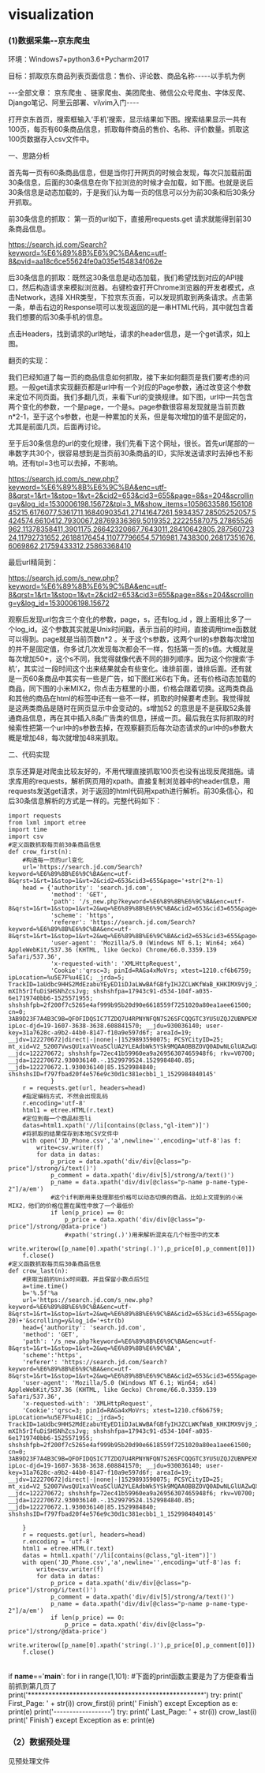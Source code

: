 # visualization

### (1)数据采集--京东爬虫

环境：Windows7+python3.6+Pycharm2017

目标：抓取京东商品列表页面信息：售价、评论数、商品名称-----以手机为例

---全部文章： 京东爬虫 、链家爬虫、美团爬虫、微信公众号爬虫、字体反爬、Django笔记、阿里云部署、vi\vim入门----

打开京东首页，搜索框输入‘手机’搜索，显示结果如下图。搜索结果显示一共有100页，每页有60条商品信息，抓取每件商品的售价、名称、评价数量。抓取这100页数据存入csv文件中。

一、思路分析

首先每一页有60条商品信息，但是当你打开网页的时候会发现，每次只加载前面30条信息，后面的30条信息在你下拉浏览的时候才会加载，如下图。也就是说后30条信息是动态加载的，于是我们认为每一页的信息可以分为前30条和后30条分开抓取。

前30条信息的抓取：    第一页的url如下，直接用requests.get 请求就能得到前30条商品信息。

https://search.jd.com/Search?keyword=%E6%89%8B%E6%9C%BA&enc=utf-8&pvid=aa18c6ce55624fe0a035e154834f062e

后30条信息的抓取：既然这30条信息是动态加载，我们希望找到对应的API接口，然后构造请求来模拟浏览器。右键检查打开Chrome浏览器的开发者模式，点击Network，选择 XHR类型，下拉京东页面，可以发现抓取到两条请求。点击第一条，单击右边的Response项可以发现返回的是一串HTML代码，其中就包含着我们想要的后30条手机的信息。

点击Headers，找到请求的url地址，请求的header信息，是一个get请求，如上图。

翻页的实现：

我们已经知道了每一页的商品信息如何抓取，接下来如何翻页是我们要考虑的问题。一般get请求实现翻页都是url中有一个对应的Page参数，通过改变这个参数来定位不同页面。我们多翻几页，来看下url的变换规律。如下图，url中一共包含两个变化的参数，一个是page，一个是s。page参数很容易发现就是当前页数n*2-1，至于这个s参数，也是一种累加的关系，但是每次增加的值不是固定的，尤其是前面几页。后面再讨论。

至于后30条信息的url的变化规律，我们先看下这个网址，很长。首先url尾部的一串数字共30个，很容易想到是当页前30条商品的ID，实际发送请求时去掉也不影响。还有tpl=3也可以去掉，不影响。

https://search.jd.com/s_new.php?keyword=%E6%89%8B%E6%9C%BA&enc=utf-8&qrst=1&rt=1&stop=1&vt=2&cid2=653&cid3=655&page=8&s=204&scrolling=y&log_id=1530006198.15672&tpl=3_M&show_items=1058633586,15610845215,6176077,5361711,16840903541,27141647261,5934357,28505252057,5424574,6610412,7930067,28769336369,5019352,22225587075,27865526962,11378358411,3901175,26642320667,7643011,28410642805,28756072324,11792731652,26188176454,11077796654,5716981,7438300,26817351676,6069862,21759433312,25863368410

最后url精简到：

https://search.jd.com/s_new.php?keyword=%E6%89%8B%E6%9C%BA&enc=utf-8&qrst=1&rt=1&stop=1&vt=2&cid2=653&cid3=655&page=8&s=204&scrolling=y&log_id=1530006198.15672

观察后发现url包含三个变化的参数，page，s，还有log_id ，跟上面相比多了一个log_id。这个参数其实就是Unix时间戳，表示当前的时间，直接调用time函数就可以得到。page就是当前页数n*2 。关于这个s参数，这两个url的s参数每次增加的并不是固定值，你多试几次发现每次都会不一样，包括第一页的s值。大概就是每次增加50+，这个s不同，我觉得就像代表不同的排列顺序。因为这个你搜索‘手机’，其实过一段时间这个出来结果就会有些变化。谁排前面，谁排后面。还有就是一页60条商品中其实有一些是广告，如下图红米6右下角。还有价格动态加载的商品，同下图的小米MIX2，你点击方框里的小图，价格会跟着切换。这两类商品和其他的商品在html的标签中还有一些不一样，抓取的时候要考虑到。我觉得就是这两类商品是随时在网页显示中会变动的。s增加52 的意思是不是获取52条普通商品信息，再在其中插入8条广告类的信息，拼成一页。最后我在实际抓取的时候索性把第一个url中的s参数去掉，在观察翻页后每次动态请求的url中的s参数大概是增加48，每次就增加48来抓取。

 

二、代码实现

京东还算是对爬虫比较友好的，不用代理直接抓取100页也没有出现反爬措施。请求库用的requests，解析网页用的xpath。直接复制浏览器中的header信息，用requests发送get请求，对于返回的html代码用xpath进行解析。前30条信心，和后30条信息解析的方式是一样的。完整代码如下：

    import requests
    from lxml import etree
    import time
    import csv
    #定义函数抓取每页前30条商品信息
    def crow_first(n):
        #构造每一页的url变化
        url='https://search.jd.com/Search?keyword=%E6%89%8B%E6%9C%BA&enc=utf-8&qrst=1&rt=1&stop=1&vt=2&cid2=653&cid3=655&page='+str(2*n-1)
        head = {'authority': 'search.jd.com',
                'method': 'GET',
                'path': '/s_new.php?keyword=%E6%89%8B%E6%9C%BA&enc=utf-8&qrst=1&rt=1&stop=1&vt=2&wq=%E6%89%8B%E6%9C%BA&cid2=653&cid3=655&page=4&s=84&scrolling=y&log_id=1529828108.22071&tpl=3_M&show_items=7651927,7367120,7056868,7419252,6001239,5934182,4554969,3893501,7421462,6577495,26480543553,7345757,4483120,6176077,6932795,7336429,5963066,5283387,25722468892,7425622,4768461',
                'scheme': 'https',
                'referer': 'https://search.jd.com/Search?keyword=%E6%89%8B%E6%9C%BA&enc=utf-8&qrst=1&rt=1&stop=1&vt=2&wq=%E6%89%8B%E6%9C%BA&cid2=653&cid3=655&page=3&s=58&click=0',
                'user-agent': 'Mozilla/5.0 (Windows NT 6.1; Win64; x64) AppleWebKit/537.36 (KHTML, like Gecko) Chrome/66.0.3359.139 Safari/537.36',
                'x-requested-with': 'XMLHttpRequest',
                'Cookie':'qrsc=3; pinId=RAGa4xMoVrs; xtest=1210.cf6b6759; ipLocation=%u5E7F%u4E1C; _jrda=5; TrackID=1aUdbc9HHS2MdEzabuYEyED1iDJaLWwBAfGBfyIHJZCLWKfWaB_KHKIMX9Vj9_2wUakxuSLAO9AFtB2U0SsAD-mXIh5rIfuDiSHSNhZcsJvg; shshshfpa=17943c91-d534-104f-a035-6e1719740bb6-1525571955; shshshfpb=2f200f7c5265e4af999b95b20d90e6618559f7251020a80ea1aee61500; cn=0; 3AB9D23F7A4B3C9B=QFOFIDQSIC7TZDQ7U4RPNYNFQN7S26SFCQQGTC3YU5UZQJZUBNPEXMX7O3R7SIRBTTJ72AXC4S3IJ46ESBLTNHD37U; ipLoc-djd=19-1607-3638-3638.608841570; __jdu=930036140; user-key=31a7628c-a9b2-44b0-8147-f10a9e597d6f; areaId=19; __jdv=122270672|direct|-|none|-|1529893590075; PCSYCityID=25; mt_xid=V2_52007VwsQU1xaVVoaSClUA2YLEAdbWk5YSk9MQAA0BBZOVQ0ADwNLGlUAZwQXVQpaAlkvShhcDHsCFU5eXENaGkIZWg5nAyJQbVhiWR9BGlUNZwoWYl1dVF0%3D; __jdc=122270672; shshshfp=72ec41b59960ea9a26956307465948f6; rkv=V0700; __jda=122270672.930036140.-.1529979524.1529984840.85; __jdb=122270672.1.930036140|85.1529984840; shshshsID=f797fbad20f4e576e9c30d1c381ecbb1_1_1529984840145'
                }
        r = requests.get(url, headers=head)
        #指定编码方式，不然会出现乱码
        r.encoding='utf-8'
        html1 = etree.HTML(r.text)
        #定位到每一个商品标签li
        datas=html1.xpath('//li[contains(@class,"gl-item")]')
        #将抓取的结果保存到本地CSV文件中
        with open('JD_Phone.csv','a',newline='',encoding='utf-8')as f:
            write=csv.writer(f)
            for data in datas:
                p_price = data.xpath('div/div[@class="p-price"]/strong/i/text()')
                p_comment = data.xpath('div/div[5]/strong/a/text()')
                p_name = data.xpath('div/div[@class="p-name p-name-type-2"]/a/em')
                #这个if判断用来处理那些价格可以动态切换的商品，比如上文提到的小米MIX2，他们的价格位置在属性中放了一个最低价
                if len(p_price) == 0:
                    p_price = data.xpath('div/div[@class="p-price"]/strong/@data-price')
                    #xpath('string(.)')用来解析混夹在几个标签中的文本
                write.writerow([p_name[0].xpath('string(.)'),p_price[0],p_comment[0]])
        f.close()
    #定义函数抓取每页后30条商品信息
    def crow_last(n):
        #获取当前的Unix时间戳，并且保留小数点后5位
        a=time.time()
        b='%.5f'%a
        url='https://search.jd.com/s_new.php?keyword=%E6%89%8B%E6%9C%BA&enc=utf-8&qrst=1&rt=1&stop=1&vt=2&wq=%E6%89%8B%E6%9C%BA&cid2=653&cid3=655&page='+str(2*n)+'&s='+str(48*n-20)+'&scrolling=y&log_id='+str(b)
        head={'authority': 'search.jd.com',
        'method': 'GET',
        'path': '/s_new.php?keyword=%E6%89%8B%E6%9C%BA&enc=utf-8&qrst=1&rt=1&stop=1&vt=2&wq=%E6%89%8B%E6%9C%BA',
        'scheme':'https',
        'referer': 'https://search.jd.com/Search?keyword=%E6%89%8B%E6%9C%BA&enc=utf-8&qrst=1&rt=1&stop=1&vt=2&wq=%E6%89%8B%E6%9C%BA&cid2=653&cid3=655&page=3&s=58&click=0',
        'user-agent': 'Mozilla/5.0 (Windows NT 6.1; Win64; x64) AppleWebKit/537.36 (KHTML, like Gecko) Chrome/66.0.3359.139 Safari/537.36',
        'x-requested-with': 'XMLHttpRequest',
        'Cookie':'qrsc=3; pinId=RAGa4xMoVrs; xtest=1210.cf6b6759; ipLocation=%u5E7F%u4E1C; _jrda=5; TrackID=1aUdbc9HHS2MdEzabuYEyED1iDJaLWwBAfGBfyIHJZCLWKfWaB_KHKIMX9Vj9_2wUakxuSLAO9AFtB2U0SsAD-mXIh5rIfuDiSHSNhZcsJvg; shshshfpa=17943c91-d534-104f-a035-6e1719740bb6-1525571955; shshshfpb=2f200f7c5265e4af999b95b20d90e6618559f7251020a80ea1aee61500; cn=0; 3AB9D23F7A4B3C9B=QFOFIDQSIC7TZDQ7U4RPNYNFQN7S26SFCQQGTC3YU5UZQJZUBNPEXMX7O3R7SIRBTTJ72AXC4S3IJ46ESBLTNHD37U; ipLoc-djd=19-1607-3638-3638.608841570; __jdu=930036140; user-key=31a7628c-a9b2-44b0-8147-f10a9e597d6f; areaId=19; __jdv=122270672|direct|-|none|-|1529893590075; PCSYCityID=25; mt_xid=V2_52007VwsQU1xaVVoaSClUA2YLEAdbWk5YSk9MQAA0BBZOVQ0ADwNLGlUAZwQXVQpaAlkvShhcDHsCFU5eXENaGkIZWg5nAyJQbVhiWR9BGlUNZwoWYl1dVF0%3D; __jdc=122270672; shshshfp=72ec41b59960ea9a26956307465948f6; rkv=V0700; __jda=122270672.930036140.-.1529979524.1529984840.85; __jdb=122270672.1.930036140|85.1529984840; shshshsID=f797fbad20f4e576e9c30d1c381ecbb1_1_1529984840145'
     
        }
        r = requests.get(url, headers=head)
        r.encoding = 'utf-8'
        html1 = etree.HTML(r.text)
        datas = html1.xpath('//li[contains(@class,"gl-item")]')
        with open('JD_Phone.csv','a',newline='',encoding='utf-8')as f:
            write=csv.writer(f)
            for data in datas:
                p_price = data.xpath('div/div[@class="p-price"]/strong/i/text()')
                p_comment = data.xpath('div/div[5]/strong/a/text()')
                p_name = data.xpath('div/div[@class="p-name p-name-type-2"]/a/em')
                if len(p_price) == 0:
                    p_price = data.xpath('div/div[@class="p-price"]/strong/@data-price')
                write.writerow([p_name[0].xpath('string(.)'),p_price[0],p_comment[0]])
        f.close()


​     
    if __name__=='__main__':
        for i in range(1,101):
            #下面的print函数主要是为了方便查看当前抓到第几页了
            print('***************************************************')
            try:
                print('   First_Page:   ' + str(i))
                crow_first(i)
                print('   Finish')
            except Exception as e:
                print(e)
            print('------------------')
            try:
                print('   Last_Page:   ' + str(i))
                crow_last(i)
                print('   Finish')
            except Exception as e:
                print(e)



### （2）数据预处理

见预处理文件